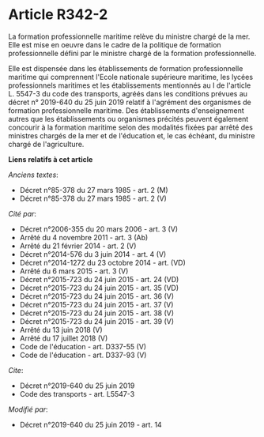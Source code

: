 # Article R342-2

La formation professionnelle maritime relève du ministre chargé de la mer. Elle est mise en oeuvre dans le cadre de la
politique de formation professionnelle défini par le ministre chargé de la formation professionnelle.

Elle est dispensée dans les établissements de formation professionnelle maritime qui comprennent l'Ecole nationale supérieure
maritime, les lycées professionnels maritimes et les établissements mentionnés au I de l'article L. 5547-3 du code des
transports, agréés dans les conditions prévues au décret n° 2019-640 du 25 juin 2019 relatif à l'agrément des organismes de
formation professionnelle maritime. Des établissements d'enseignement autres que les établissements ou organismes précités
peuvent également concourir à la formation maritime selon des modalités fixées par arrêté des ministres chargés de la mer et
de l'éducation et, le cas échéant, du ministre chargé de l'agriculture.

**Liens relatifs à cet article**

_Anciens textes_:

  - Décret n°85-378 du 27 mars 1985 - art. 2 (M)
  - Décret n°85-378 du 27 mars 1985 - art. 2 (V)

_Cité par_:

  - Décret n°2006-355 du 20 mars 2006 - art. 3 (V)
  - Arrêté du 4 novembre 2011 - art. 3 (Ab)
  - Arrêté du 21 février 2014 - art. 2 (V)
  - Décret n°2014-576 du 3 juin 2014 - art. 4 (V)
  - Décret n°2014-1272 du 23 octobre 2014 - art. (VD)
  - Arrêté du 6 mars 2015 - art. 3 (V)
  - Décret n°2015-723 du 24 juin 2015 - art. 24 (VD)
  - Décret n°2015-723 du 24 juin 2015 - art. 35 (VD)
  - Décret n°2015-723 du 24 juin 2015 - art. 36 (V)
  - Décret n°2015-723 du 24 juin 2015 - art. 37 (V)
  - Décret n°2015-723 du 24 juin 2015 - art. 38 (V)
  - Décret n°2015-723 du 24 juin 2015 - art. 39 (V)
  - Arrêté du 13 juin 2018 (V)
  - Arrêté du 17 juillet 2018 (V)
  - Code de l'éducation - art. D337-55 (V)
  - Code de l'éducation - art. D337-93 (V)

_Cite_:

  - Décret n°2019-640 du 25 juin 2019
  - Code des transports - art. L5547-3

_Modifié par_:

  - Décret n°2019-640 du 25 juin 2019 - art. 14
